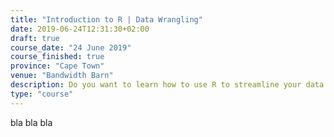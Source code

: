 ```yaml
---
title: "Introduction to R | Data Wrangling"
date: 2019-06-24T12:31:30+02:00
draft: true
course_date: "24 June 2019"
course_finished: true
province: "Cape Town"
venue: "Bandwidth Barn"
description: Do you want to learn how to use R to streamline your data analytics? If so, then this course is for you! 
type: "course"
---
```


bla bla bla 